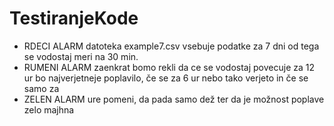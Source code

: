 # TestiranjeKode



- RDECI ALARM datoteka example7.csv vsebuje podatke za 7 dni od tega se vodostaj meri na 30 min.
- RUMENI ALARM zaenkrat bomo rekli da ce se vodostaj povecuje za 12 ur bo najverjetneje poplavilo, če se za 6 ur nebo tako verjeto in če se samo za
- ZELEN ALARM ure pomeni, da pada samo dež ter da je možnost poplave zelo majhna
